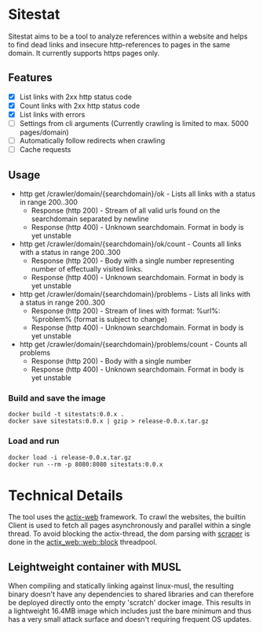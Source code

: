 # Sitestat
Sitestat aims to be a tool to analyze references within a website and helps to find dead links and insecure http-references to pages in the same domain. It currently supports https pages only.

## Features
- [x] List links with 2xx http status code
- [x] Count links with 2xx http status code
- [x] List links with errors
- [ ] Settings from cli arguments (Currently crawling is limited to max. 5000 pages/domain)
- [ ] Automatically follow redirects when crawling
- [ ] Cache requests

## Usage
- http get /crawler/domain/{searchdomain}/ok - Lists all links with a status in range 200..300
  - Response (http 200) - Stream of all valid urls found on the searchdomain separated by newline
  - Response (http 400) - Unknown searchdomain. Format in body is yet unstable
- http get /crawler/domain/{searchdomain}/ok/count - Counts all links with a status in range 200..300
  - Response (http 200) - Body with a single number representing number of effectually visited links.
  - Response (http 400) - Unknown searchdomain. Format in body is yet unstable
- http get /crawler/domain/{searchdomain}/problems - Lists all links with a status in range 200..300
  - Response (http 200) - Stream of lines with format: %url%: %problem%  (format is subject to change)
  - Response (http 400) - Unknown searchdomain. Format in body is yet unstable
- http get /crawler/domain/{searchdomain}/problems/count - Counts all problems
  - Response (http 200) - Body with a single number
  - Response (http 400) - Unknown searchdomain. Format in body is yet unstable


### Build and save the image
```
docker build -t sitestats:0.0.x .
docker save sitestats:0.0.x | gzip > release-0.0.x.tar.gz
```

### Load and run
```
docker load -i release-0.0.x.tar.gz
docker run --rm -p 8080:8080 sitestats:0.0.x
```


# Technical Details
The tool uses the [actix-web](https://docs.rs/actix-web/3.3.2/actix_web/index.html) framework. To crawl the websites, the builtin Client is used to fetch all pages asynchronously and parallel within a single thread. To avoid blocking the actix-thread, the dom parsing with [scraper](https://docs.rs/scraper/0.12.0/scraper/) is done in the [actix_web::web::block](https://actix.rs/actix-web/actix_web/web/fn.block.html) threadpool.

## Leightweight container with MUSL
When compiling and statically linking against linux-musl, the resulting binary doesn't have any dependencies to shared libraries and can therefore be deployed directly onto the empty 'scratch' docker image. This results in a lightweight 16.4MB image which includes just the bare minimum and thus has a very small attack surface and doesn't requiring frequent OS updates.
